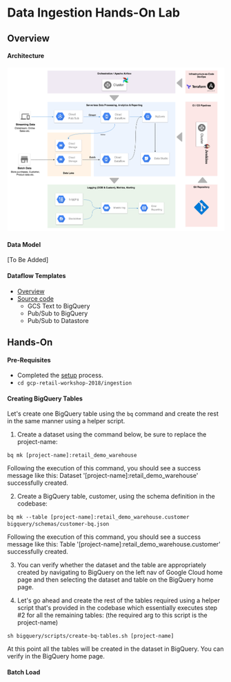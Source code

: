 # Data Ingestion Hands-On Lab
## Overview
#### Architecture
![Architecture Diagram](assets/RetailWorkshop-DataIngestion-Arch.png)
#### Data Model
[To Be Added]
#### Dataflow Templates
* [Overview](https://cloud.google.com/dataflow/docs/templates/overview)
* [Source code](https://github.com/GoogleCloudPlatform/DataflowTemplates)
  - GCS Text to BigQuery
  - Pub/Sub to BigQuery
  - Pub/Sub to Datastore

## Hands-On
#### Pre-Requisites
* Completed the [setup](../setup/README.md) process.
* `cd gcp-retail-workshop-2018/ingestion`

#### Creating BigQuery Tables
Let's create one BigQuery table using the `bq` command and create the rest in the same manner using a helper script.
1. Create a dataset using the command below, be sure to replace the project-name:<br/>
```
bq mk [project-name]:retail_demo_warehouse
```
Following the execution of this command, you should see a success message like this: Dataset '[project-name]:retail_demo_warehouse' successfully created.

2. Create a BigQuery table, customer, using the schema definition in the codebase:<br/>
```
bq mk --table [project-name]:retail_demo_warehouse.customer bigquery/schemas/customer-bq.json
```
Following the execution of this command, you should see a success message like this: Table '[project-name]:retail_demo_warehouse.customer' successfully created.

3. You can verify whether the dataset and the table are appropriately created by navigating to BigQuery on the left nav of Google Cloud home page and then selecting the dataset and table on the BigQuery home page.

4. Let's go ahead and create the rest of the tables required using a helper script that's provided in the codebase which essentially executes step #2 for all the remaining tables: (the required arg to this script is the project-name)
```
sh bigquery/scripts/create-bq-tables.sh [project-name]
```
At this point all the tables will be created in the dataset in BigQuery. You can verify in the BigQuery home page.

#### Batch Load
